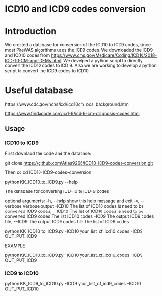 # ICD10 and ICD9 codes conversion

# Introduction
We created a database for conversion of the ICD10 to ICD9 codes, since most PheWAS algorithms uses the ICD9 codes. We downloaded the ICD9 and ICD10 codes from https://www.cms.gov/Medicare/Coding/ICD10/2018-ICD-10-CM-and-GEMs.html. We develped a python script to directly convert the ICD10 codes to ICD 9. Also we are working to develop a python script to convert the ICD9 codes to ICD10.

# Useful database
https://www.cdc.gov/nchs/icd/icd10cm_pcs_background.htm

https://www.findacode.com/icd-9/icd-9-cm-diagnosis-codes.html

## Usage

### ICD10 to ICD9

First downlaod the code and the database:

git clone https://github.com/Atlas9266/ICD10-ICD9-codes-conversion.git

Then cd
cd ICD10-ICD9-codes-conversion

python KK_ICD10_to_ICD9.py --help

The database for converting ICD-10 to ICD-9 codes

optional arguments:
  -h, --help            show this help message and exit
  -v, --verbose         Verbose output
  -ICD10 The list of ICD10 codes is need to be converted ICD9 codes, --ICD10 The list of ICD10 codes is need to be converted ICD9 codes
                        The list ICD10 codes
  -ICD9 The output ICD9 codes file, --ICD9 The output ICD9 codes file
                        The list of ICD9 codes

python KK_ICD10_to_ICD9.py -ICD10 your_list_of_icd10_codes -ICD9 OUT_PUT_ICD9

EXAMPLE

python KK_ICD10_to_ICD9.py -ICD10 your_list_of_icd10_codes -ICD9 OUT_PUT_ICD9

### ICD9 to ICD10

python KK_ICD9_to_ICD10.py -ICD9 your_list_of_icd9_codes -ICD10 OUT_PUT_ICD10


